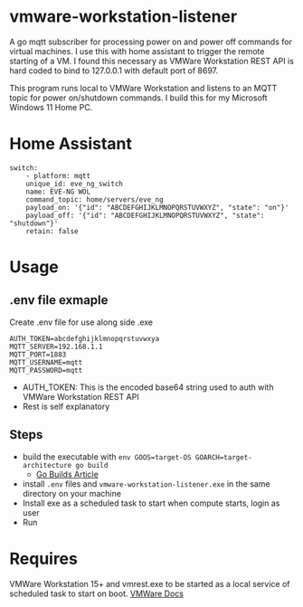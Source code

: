 # vmware-workstation-listener
A go mqtt subscriber for processing power on and power off commands for virtual machines.  I use this with home assistant to trigger the remote starting of a VM.  I found this necessary as VMWare Workstation REST API is hard coded to bind to 127.0.0.1 with default port of 8697.

This program runs local to VMWare Workstation and listens to an MQTT topic for power on/shutdown commands.  I build this for my Microsoft Windows 11 Home PC.

# Home Assistant
```
switch:
    - platform: mqtt
    unique_id: eve_ng_switch
    name: EVE-NG WOL
    command_topic: home/servers/eve_ng
    payload_on: '{"id": "ABCDEFGHIJKLMNOPQRSTUVWXYZ", "state": "on"}'
    payload_off: '{"id": "ABCDEFGHIJKLMNOPQRSTUVWXYZ", "state": "shutdown"}'
    retain: false
```

# Usage
## .env file exmaple
Create .env file for use along side .exe
```
AUTH_TOKEN=abcdefghijklmnopqrstuvwxya
MQTT_SERVER=192.168.1.1
MQTT_PORT=1883
MQTT_USERNAME=mqtt
MQTT_PASSWORD=mqtt
```

- AUTH_TOKEN: This is the encoded base64 string used to auth with VMWare Workstation REST API
- Rest is self explanatory

## Steps
- build the executable with `env GOOS=target-OS GOARCH=target-architecture go build`
  - [Go Builds Article](https://www.digitalocean.com/community/tutorials/how-to-build-go-executables-for-multiple-platforms-on-ubuntu-16-04#step-4-building-executables-for-different-architectures)
- install `.env` files and `vmware-workstation-listener.exe` in the same directory on your machine
- Install exe as a scheduled task to start when compute starts, login as user
- Run

# Requires
VMWare Workstation 15+ and vmrest.exe to be started as a local service of scheduled task to start on boot.  [VMWare Docs](https://docs.vmware.com/en/VMware-Workstation-Pro/15.0/com.vmware.ws.using.doc/GUID-C3361DF5-A4C1-432E-850C-8F60D83E5E2B.html)